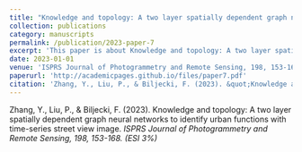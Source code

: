 ```yaml
---
title: "Knowledge and topology: A two layer spatially dependent graph neural networks to identify urban functions with time-series street view image"
collection: publications
category: manuscripts
permalink: /publication/2023-paper-7
excerpt: 'This paper is about Knowledge and topology: A two layer spatially dependent graph neural networks to identify urban functions with time-series street view image.'
date: 2023-01-01
venue: 'ISPRS Journal of Photogrammetry and Remote Sensing, 198, 153-168. (ESI 3%)'
paperurl: 'http://academicpages.github.io/files/paper7.pdf'
citation: 'Zhang, Y., Liu, P., & Biljecki, F. (2023). &quot;Knowledge and topology: A two layer spatially dependent graph neural networks to identify urban functions with time-series street view image&quot; <i>ISPRS Journal of Photogrammetry and Remote Sensing, 198, 153-168. (ESI 3%)</i>'
---
```


Zhang, Y., Liu, P., & Biljecki, F. (2023). Knowledge and topology: A two layer spatially dependent graph neural networks to identify urban functions with time-series street view image. <i>ISPRS Journal of Photogrammetry and Remote Sensing, 198, 153-168. (ESI 3%)</i>

